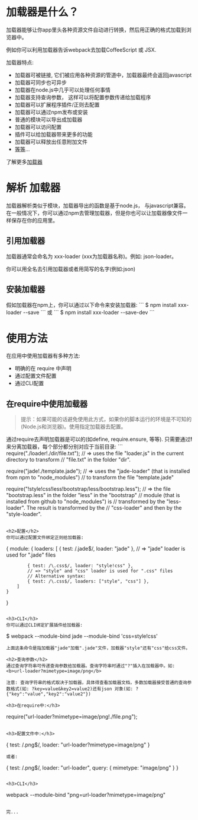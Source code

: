 <h1>加载器是什么？</h1>
加载器能够让你app里头各种资源文件自动进行转换，然后用正确的格式加载到浏览器中。

例如你可以利用加载器告诉webpack去加载CoffeeScript 或 JSX.

加载器特点:
<ul>
	<li>加载器可被链接, 它们被应用各种资源的管道中，加载器最终会返回javascript</li>
	<li>加载器可同步也可异步</li>
	<li>加载器在node.js中几乎可以处理任何事情</li>
	<li>加载器支持查询参数， 这样可以将配置参数传递给加载程序</li>
	<li>加载器可以扩展程序插件/正则去配置</li>
	<li>加载器可以通过npm发布或安装</li>
	<li>普通的模块可以导出成加载器</li>
	<li>加载器可以访问配置</li>
	<li>插件可以给加载器带来更多的功能</li>
	<li>加载器可以释放出任意附加文件</li>
	<li><a href="https://webpack.github.io/docs/loaders.html">等等</a>...</li>
</ul>

了解更多<a href="https://webpack.github.io/docs/list-of-loaders.html">加载器</a>

<h1>解析 加载器</h1>
加载器解析类似于模块，加载器导出的函数是基于node.js， 与javascript兼容。在一般情况下，你可以通过npm去管理加载器，但是你也可以让加载器像文件一样保存在你的应用里。

<h2>引用加载器</h2>
加载器通常会命名为 xxx-loader (xxx为加载器名称)。例如: json-loader。

你可以用全名去引用加载器或者用简写的名字(例如:json)

<h2>安装加载器</h2>
假如加载器在npm上，你可以通过以下命令来安装加载器:
```
$ npm install xxx-loader --save
```
或
```
$ npm install xxx-loader --save-dev
```

<h1>使用方法</h1>
在应用中使用加载器有多种方法:
<ul>
	<li>明确的在 require 中声明</li>
	<li>通过配置文件配置</li>
	<li>通过CLI配置</li>
</ul>

<h2>在require中使用加载器</h2>
<blockquote>
	提示：如果可能的话避免使用此方式，如果你的脚本运行的环境是不可知的(Node.js和浏览器)。使用指定加载器去配置。
</blockquote>
通过require去声明加载器是可以的(如define, require.ensure, 等等). 只需要通过<b>!</b>来分离加载器，每个部分都分别对应于当前目录:
```
require("./loader!./dir/file.txt");
// => uses the file "loader.js" in the current directory to transform
//    "file.txt" in the folder "dir".

require("jade!./template.jade");
// => uses the "jade-loader" (that is installed from npm to "node_modules")
//    to transform the file "template.jade"

require("!style!css!less!bootstrap/less/bootstrap.less");
// => the file "bootstrap.less" in the folder "less" in the "bootstrap"
//    module (that is installed from github to "node_modules") is
//    transformed by the "less-loader". The result is transformed by the
//    "css-loader" and then by the "style-loader".
```

<h2>配置</h2>
你可以通过配置文件绑定正则给加载器:
```
{
    module: {
        loaders: [
            { test: /\.jade$/, loader: "jade" },
            // => "jade" loader is used for ".jade" files

            { test: /\.css$/, loader: "style!css" },
            // => "style" and "css" loader is used for ".css" files
            // Alternative syntax:
            { test: /\.css$/, loaders: ["style", "css"] },
        ]
    }
}
```

<h3>CLI</h3>
你可以通过CLI绑定扩展插件给加载器:
```
$ webpack --module-bind jade --module-bind 'css=style!css'
```
上面这条命令是指加载器"jade"加载".jade"文件，加载器"style"还有"css"给css文件。

<h2>查询参数</h2>
通过查询字符串可传递查询参数给加载器。查询字符串时通过"?"插入在加载器中。如: <b>url-loader?mimetype=image/png</b>

注意: 查询字符串的格式取决于加载器，具体得查看加载器文档，多数加载器接受普通的查询参数格式(如: ?key=value&key2=value2)还有json 对象(如: ?{"key":"value","key2":"value2"})

<h3>在require中:</h3>
```
require("url-loader?mimetype=image/png!./file.png");
```

<h3>配置文件中:</h3>
```
{ test: /\.png$/, loader: "url-loader?mimetype=image/png" }
```
或者:
```
{
    test: /\.png$/,
    loader: "url-loader",
    query: { mimetype: "image/png" }
}
```

<h3>CLI</h3>
```
webpack --module-bind "png=url-loader?mimetype=image/png"
```

完...
